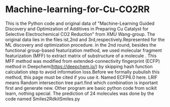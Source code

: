 # Machine-learning-for-Cu-CO2RR
This is the Python code and original data of "Machine-Learning Guided Discovery and Optimization of Additives in Preparing Cu Catalyst for Selective Electrochemical CO2 Reduction" from XMU Wang-group.
The original data lies in the files ist,2nd and 3rd,respectively.Represented for the ML discovery and optimization procedure.
in the 2nd round, besides the functional group-based featurization method, we used molecular fragment featurization (MFF) to extract matrix of substructure of a molecule . This MFF method was modified from extended-connectivity fingerprint (ECFP) method in Deepchem(https://deepchem.io/) by skipping hash function calculation step to avoid information loss.Before we formally pubulish this method, this page must be cited if you use it. Named ECFP6.0 here.
LRIF means Random intersection tree part.find which combination is inportant first and generate new.
Other program are basic python code from scikit learn, nothing special.
The prediction of 24 molecules was done by the code named Smiles2RdkitSmiles.py
